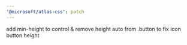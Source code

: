 ```yaml
---
'@microsoft/atlas-css': patch
---
```


add min-height to control & remove height auto from .button to fix icon button height
